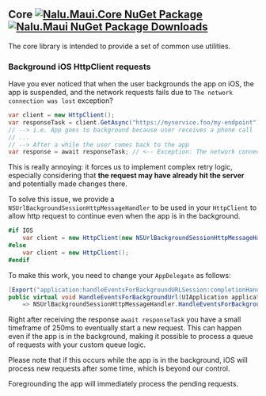 ## Core [![Nalu.Maui.Core NuGet Package](https://img.shields.io/nuget/v/Nalu.Maui.Core.svg)](https://www.nuget.org/packages/Nalu.Maui.Core/) [![Nalu.Maui NuGet Package Downloads](https://img.shields.io/nuget/dt/Nalu.Maui.Core)](https://www.nuget.org/packages/Nalu.Maui.Core/)

The core library is intended to provide a set of common use utilities.

### Background iOS HttpClient requests

Have you ever noticed that when the user backgrounds the app on iOS, the app is suspended, and the network requests fails due to `The network connection was lost` exception?

```csharp
var client = new HttpClient();
var responseTask = client.GetAsync("https://myservice.foo/my-endpoint");
// --> i.e. App goes to background because user receives a phone call
// ...
// --> After a while the user comes back to the app
var response = await responseTask; // <-- Exception: The network connection was lost
```

This is really annoying: it forces us to implement complex retry logic, especially considering that **the request may have already hit the server** and potentially made changes there.

To solve this issue, we provide a `NSUrlBackgroundSessionHttpMessageHandler` to be used in your `HttpClient` to allow http request to continue even when the app is in the background.

```csharp
#if IOS
    var client = new HttpClient(new NSUrlBackgroundSessionHttpMessageHandler());
#else
    var client = new HttpClient();
#endif
```

To make this work, you need to change your `AppDelegate` as follows:
```csharp
[Export("application:handleEventsForBackgroundURLSession:completionHandler:")]
public virtual void HandleEventsForBackgroundUrl(UIApplication application, string sessionIdentifier, Action completionHandler)
    => NSUrlBackgroundSessionHttpMessageHandler.HandleEventsForBackgroundUrl(application, sessionIdentifier, completionHandler);
```

Right after receiving the response `await responseTask` you have a small timeframe of 250ms to eventually start a new request.
This can happen even if the app is in the background, making it possible to process a queue of requests with your custom queue logic.

Please note that if this occurs while the app is in the background, iOS will process new requests after some time, which is beyond our control.

Foregrounding the app will immediately process the pending requests.
